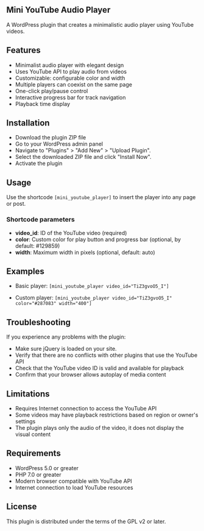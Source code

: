 ## Mini YouTube Audio Player
A WordPress plugin that creates a minimalistic audio player using YouTube videos.

## Features
- Minimalist audio player with elegant design
- Uses YouTube API to play audio from videos
- Customizable: configurable color and width
- Multiple players can coexist on the same page
- One-click play/pause control
- Interactive progress bar for track navigation
- Playback time display

## Installation
- Download the plugin ZIP file
- Go to your WordPress admin panel
- Navigate to "Plugins" > "Add New" > "Upload Plugin".
- Select the downloaded ZIP file and click "Install Now".
- Activate the plugin

## Usage
Use the shortcode `[mini_youtube_player]` to insert the player into any page or post.

### Shortcode parameters
- **video_id**: ID of the YouTube video (required)
- **color**: Custom color for play button and progress bar (optional, by default: #129859)
- **width**: Maximum width in pixels (optional, default: auto)

## Examples
- Basic player:
`[mini_youtube_player video_id="TiZ3gvoO5_I"]`

- Custom player:
`[mini_youtube_player video_id="TiZ3gvoO5_I" color="#287083" width="400"]`

## Troubleshooting
If you experience any problems with the plugin:

- Make sure jQuery is loaded on your site.
- Verify that there are no conflicts with other plugins that use the YouTube API
- Check that the YouTube video ID is valid and available for playback
- Confirm that your browser allows autoplay of media content

## Limitations
- Requires Internet connection to access the YouTube API
- Some videos may have playback restrictions based on region or owner's settings
- The plugin plays only the audio of the video, it does not display the visual content

## Requirements
- WordPress 5.0 or greater
- PHP 7.0 or greater
- Modern browser compatible with YouTube API
- Internet connection to load YouTube resources

## License
This plugin is distributed under the terms of the GPL v2 or later.
